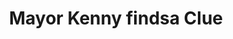---
pid: PT261
title: Mayor Kenny findsa Clue
location_transcription: Dead Center of City approx 9th and Circ
zipcode: '19125'
outside_phl: 
neighborhood: Fishtown,Kensington
age: 
age_range: 
instagram: 
image_file_name: PT_261.jpg
proposal_transcription: 
topic: Figure,Philadelphia,Politics
topic_summary: 0, 0, 0
type: Other No Form
keywords_other: 
credit: Ffran
image_labels: "#NAME?"
twitter: 
facebook: 
permalink: "/monuments/pt261/"
layout: item-page
---